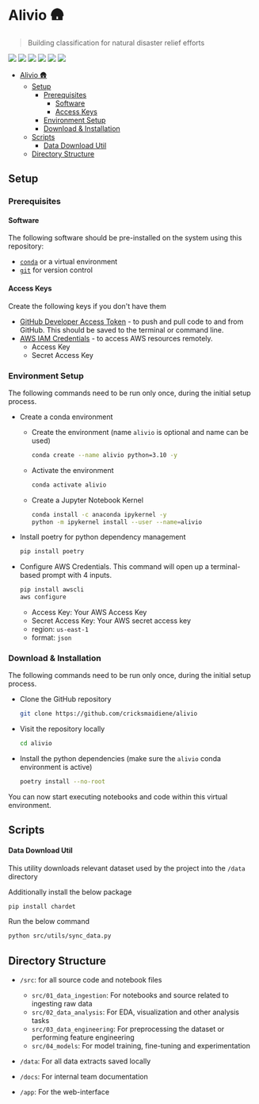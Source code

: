 # Alivio 🛖

> Building classification for natural disaster relief efforts

![](https://img.shields.io/badge/Jupyter-F37626.svg?style=for-the-badge&logo=Jupyter&logoColor=white)
![](https://img.shields.io/badge/Anaconda-44A833.svg?style=for-the-badge&logo=Anaconda&logoColor=white)
![](https://img.shields.io/badge/Python-3776AB.svg?style=for-the-badge&logo=Python&logoColor=white)
![](https://img.shields.io/badge/Git-F05032.svg?style=for-the-badge&logo=Git&logoColor=white)
![](https://img.shields.io/badge/Amazon%20AWS-232F3E.svg?style=for-the-badge&logo=Amazon-AWS&logoColor=white)
![](https://img.shields.io/badge/Google%20Colab-F9AB00.svg?style=for-the-badge&logo=Google-Colab&logoColor=white)

- [Alivio 🛖](#alivio-)
  - [Setup](#setup)
    - [Prerequisites](#prerequisites)
      - [Software](#software)
      - [Access Keys](#access-keys)
    - [Environment Setup](#environment-setup)
    - [Download \& Installation](#download--installation)
  - [Scripts](#scripts)
      - [Data Download Util](#data-download-util)
  - [Directory Structure](#directory-structure)

## Setup

### Prerequisites

#### Software

The following software should be pre-installed on the system using this repository:

- [`conda`](https://docs.anaconda.com/anaconda/install/index.html) or a virtual environment
- [`git`](https://git-scm.com/book/en/v2/Getting-Started-Installing-Git) for version control

#### Access Keys

Create the following keys if you don't have them

- [GitHub Developer Access Token](https://docs.github.com/en/authentication/keeping-your-account-and-data-secure/managing-your-personal-access-tokens) - to push and pull code to and from GitHub. This should be saved to the terminal or command line.
- [AWS IAM Credentials](https://k21academy.com/amazon-web-services/create-access-and-secret-keys-in-aws/) - to access AWS resources remotely.
  - Access Key
  - Secret Access Key

### Environment Setup

The following commands need to be run only once, during the initial setup process.

- Create a conda environment
  - Create the environment (name `alivio` is optional and name can be used)

    ```bash
    conda create --name alivio python=3.10 -y
    ```

  - Activate the environment

    ```bash
    conda activate alivio
    ```

  - Create a Jupyter Notebook Kernel

    ```bash
    conda install -c anaconda ipykernel -y
    python -m ipykernel install --user --name=alivio
    ```

- Install poetry for python dependency management

  ```bash
  pip install poetry
  ```

- Configure AWS Credentials. This command will open up a terminal-based prompt with 4 inputs.

  ```bash
  pip install awscli
  aws configure
  ```

  - Access Key: Your AWS Access Key
  - Secret Access Key: Your AWS secret access key
  - region: `us-east-1`
  - format: `json`

### Download & Installation

The following commands need to be run only once, during the initial setup process.

- Clone the GitHub repository

  ```bash
  git clone https://github.com/cricksmaidiene/alivio
  ```

- Visit the repository locally
  
  ```bash
  cd alivio
  ```

- Install the python dependencies (make sure the `alivio` conda environment is active)

  ```bash
  poetry install --no-root
  ```

You can now start executing notebooks and code within this virtual environment.

## Scripts

#### Data Download Util

This utility downloads relevant dataset used by the project into the `/data` directory

Additionally install the below package

```bash
pip install chardet
```

Run the below command
```bash
python src/utils/sync_data.py
```



## Directory Structure

- `/src`: for all source code and notebook files
  
  - `src/01_data_ingestion`: For notebooks and source related to ingesting raw data
  - `src/02_data_analysis`: For EDA, visualization and other analysis tasks
  - `src/03_data_engineering`: For preprocessing the dataset or performing feature engineering
  - `src/04_models`: For model training, fine-tuning and experimentation

- `/data`: For all data extracts saved locally
- `/docs`: For internal team documentation
- `/app`: For the web-interface
